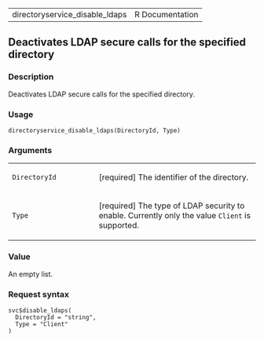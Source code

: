 <table style="width: 100%;">
<tbody>
<tr class="odd">
<td>directoryservice_disable_ldaps</td>
<td style="text-align: right;">R Documentation</td>
</tr>
</tbody>
</table>

## Deactivates LDAP secure calls for the specified directory

### Description

Deactivates LDAP secure calls for the specified directory.

### Usage

    directoryservice_disable_ldaps(DirectoryId, Type)

### Arguments

<table>
<colgroup>
<col style="width: 35%" />
<col style="width: 65%" />
</colgroup>
<tbody>
<tr class="odd">
<td><code
id="directoryservice_disable_ldaps_:_DirectoryId">DirectoryId</code></td>
<td><p>[required] The identifier of the directory.</p></td>
</tr>
<tr class="even">
<td><code id="directoryservice_disable_ldaps_:_Type">Type</code></td>
<td><p>[required] The type of LDAP security to enable. Currently only
the value <code>Client</code> is supported.</p></td>
</tr>
</tbody>
</table>

### Value

An empty list.

### Request syntax

    svc$disable_ldaps(
      DirectoryId = "string",
      Type = "Client"
    )
